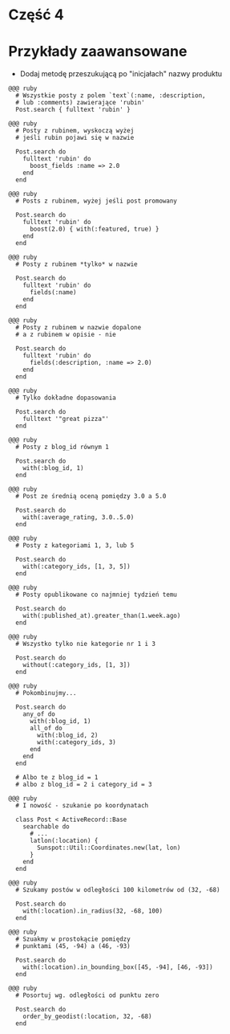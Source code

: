 <!SLIDE title-slide transition=fade>

# Część 4 #

<!SLIDE title-slide transition=fade>

# Przykłady zaawansowane

<!SLIDE smaller bullets incremental transition=fade>

  * Dodaj metodę przeszukującą po "inicjałach" nazwy produktu

<!SLIDE smaller transition=fade>

    @@@ ruby
      # Wszystkie posty z polem `text`(:name, :description, 
      # lub :comments) zawierające 'rubin'
      Post.search { fulltext 'rubin' }

<!SLIDE smaller transition=fade>

    @@@ ruby
      # Posty z rubinem, wyskoczą wyżej
      # jeśli rubin pojawi się w nazwie
      
      Post.search do
        fulltext 'rubin' do
          boost_fields :name => 2.0
        end
      end

<!SLIDE smaller transition=fade>

    @@@ ruby
      # Posts z rubinem, wyżej jeśli post promowany
      
      Post.search do
        fulltext 'rubin' do
          boost(2.0) { with(:featured, true) }
        end
      end

<!SLIDE smaller transition=fade>

    @@@ ruby
      # Posty z rubinem *tylko* w nazwie
      
      Post.search do
        fulltext 'rubin' do
          fields(:name)
        end
      end

<!SLIDE smaller transition=fade>

    @@@ ruby
      # Posty z rubinem w nazwie dopalone
      # a z rubinem w opisie - nie
      
      Post.search do
        fulltext 'rubin' do
          fields(:description, :name => 2.0)
        end
      end

<!SLIDE smaller transition=fade>

    @@@ ruby
      # Tylko dokładne dopasowania

      Post.search do
        fulltext '"great pizza"'
      end

<!SLIDE smaller transition=fade>

    @@@ ruby
      # Posty z blog_id równym 1
      
      Post.search do
        with(:blog_id, 1)
      end

<!SLIDE smaller transition=fade>

    @@@ ruby
      # Post ze średnią oceną pomiędzy 3.0 a 5.0
      
      Post.search do
        with(:average_rating, 3.0..5.0)
      end

<!SLIDE smaller transition=fade>

    @@@ ruby
      # Posty z kategoriami 1, 3, lub 5
      
      Post.search do
        with(:category_ids, [1, 3, 5])
      end

<!SLIDE smaller transition=fade>

    @@@ ruby
      # Posty opublikowane co najmniej tydzień temu
      
      Post.search do
        with(:published_at).greater_than(1.week.ago)
      end

<!SLIDE smaller transition=fade>

    @@@ ruby
      # Wszystko tylko nie kategorie nr 1 i 3

      Post.search do
        without(:category_ids, [1, 3])
      end

<!SLIDE smaller transition=fade>

    @@@ ruby
      # Pokombinujmy...

      Post.search do
        any_of do
          with(:blog_id, 1)
          all_of do
            with(:blog_id, 2)
            with(:category_ids, 3)
          end
        end
      end

      # Albo te z blog_id = 1
      # albo z blog_id = 2 i category_id = 3

<!SLIDE smaller transition=fade>

    @@@ ruby
      # I nowość - szukanie po koordynatach

      class Post < ActiveRecord::Base
        searchable do
          # ...
          latlon(:location) { 
            Sunspot::Util::Coordinates.new(lat, lon)
          }
        end
      end

<!SLIDE smaller transition=fade>

    @@@ ruby
      # Szukamy postów w odległości 100 kilometrów od (32, -68)
      
      Post.search do
        with(:location).in_radius(32, -68, 100)
      end

<!SLIDE smaller transition=fade>

    @@@ ruby
      # Szuakmy w prostokącie pomiędzy
      # punktami (45, -94) a (46, -93)

      Post.search do
        with(:location).in_bounding_box([45, -94], [46, -93])
      end

<!SLIDE smaller transition=fade>

    @@@ ruby
      # Posortuj wg. odległości od punktu zero

      Post.search do
        order_by_geodist(:location, 32, -68)
      end